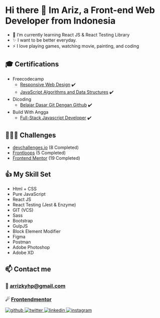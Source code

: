 # Hi there 👋 Im Ariz, a Front-end Web Developer from Indonesia

- 🌱 I’m currently learning React JS & React Testing Library
- ✨ I want to be better everyday.
- ⚡ I love playing games, watching movie, painting, and coding

## 🎓 Certifications

- Freecodecamp
  - [Responsive Web Design](https://www.freecodecamp.org/certification/arrizkyhp/responsive-web-design) ✔️
  - [JavaScript Algorithms and Data Structures](https://www.freecodecamp.org/certification/arrizkyhp14/javascript-algorithms-and-data-structures) ✔️
- Dicoding
  - [Belajar Dasar Git Dengan Github](https://github.com/arrizkyhp/arrizkyhp/blob/main/Certifications/Dicoding/Dicoding-Belajar%20Dasar%20Git%20Dengan%20Github.pdf) ✔️
- Build With Angga
  - [Full-Stack Javascript Developer](https://github.com/arrizkyhp/arrizkyhp/blob/main/Certifications/BuildWithAngga/full-stack-javascript-developer-arrizky-hasya-pratama.pdf) ✔️

## 🏋🏽‍♂️ Challenges

- [devchallenges.io](https://github.com/arrizkyhp/devchallenges.io) (8 Completed)
- [Frontloops](https://github.com/arrizkyhp/frontloops-challenges/tree/master/completed-challenges) (5 Completed)
- [Frontend Mentor](https://github.com/arrizkyhp/frontendmentor) (19 Completed)

## 👍 My Skill Set

- Html + CSS
- Pure JavaScript
- React JS
- React Testing (Jest & Enzyme)
- GIT (VCS)
- Sass
- Bootstrap
- GulpJS
- Block Element Modifier
- Figma
- Postman
- Adobe Photoshop
- Adobe XD

## 📫 Contact me

### 📧 arrizkyhp@gmail.com

### ☄ [Frontendmentor](https://www.frontendmentor.io/profile/arrizkyhp)

<div align="left">
<a href="https://github.com/arrizkyhp" target="_blank">
<img src=https://img.shields.io/badge/github-%2324292e.svg?&style=for-the-badge&logo=github&logoColor=white alt=github style="margin-bottom: 5px;" />
</a>
<a href="https://twitter.com/arrizkyhp" target="_blank">
<img src=https://img.shields.io/badge/twitter-%2300acee.svg?&style=for-the-badge&logo=twitter&logoColor=white alt=twitter style="margin-bottom: 5px;" />
</a>
<a href="https://linkedin.com/in/arrizky-hasya-pratama-b58316216" target="_blank">
<img src=https://img.shields.io/badge/linkedin-%231E77B5.svg?&style=for-the-badge&logo=linkedin&logoColor=white alt=linkedin style="margin-bottom: 5px;" />
</a>
<a href="https://instagram.com/arrizkyhp" target="_blank">
<img src=https://img.shields.io/badge/instagram-%23000000.svg?&style=for-the-badge&logo=instagram&logoColor=white alt=instagram style="margin-bottom: 5px;" />
</a>
</div>

<!--
**arrizkyhp/arrizkyhp** is a ✨ _special_ ✨ repository because its `README.md` (this file) appears on your GitHub profile.

Here are some ideas to get you started:

- 🔭 I’m currently working on ...
- 🌱 I’m currently learning ...
- 👯 I’m looking to collaborate on ...
- 🤔 I’m looking for help with ...
- 💬 Ask me about ...
- 📫 How to reach me: ...
- 😄 Pronouns: ...
- ⚡ Fun fact: ...
-->
